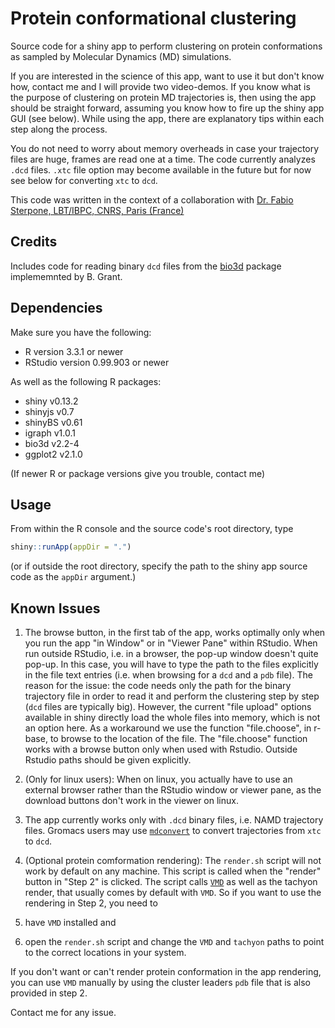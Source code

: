 # Protein conformational clustering

Source code for a shiny app to perform clustering on protein conformations as 
sampled by Molecular Dynamics (MD) simulations. 

If you are interested in the science of this app, want to use it but don't know 
how, contact me and I will provide two video-demos. If you know what is the 
purpose of clustering on protein MD trajectories is, then using the app should 
be straight forward, assuming you know how to fire up the shiny app GUI 
(see below). While using the app, there are explanatory tips within each step 
along the process. 

You do not need to worry about memory overheads in case your trajectory files 
are huge, frames are read one at a time. The code currently analyzes `.dcd` 
files. `.xtc` file option may become available in the future but for now see 
below for converting `xtc` to `dcd`.

This code was written in the context of a collaboration with [Dr. Fabio Sterpone, 
LBT/IBPC, CNRS, Paris (France)](https://sites.google.com/site/sterponefabio/) 


## Credits
Includes code for reading binary `dcd` files from the 
[bio3d](http://thegrantlab.org/bio3d/) package implememnted by B. Grant.

## Dependencies 

Make sure you have the following:

- R version 3.3.1 or newer 
- RStudio version 0.99.903 or newer

As well as the following R packages:

- shiny v0.13.2
- shinyjs v0.7  
- shinyBS v0.61   
- igraph v1.0.1 
- bio3d v2.2-4
- ggplot2 v2.1.0 

(If newer R or package versions give you trouble, contact me)

## Usage 

From within the R console and the source code's root directory, type

```r
shiny::runApp(appDir = ".")
```

(or if outside the root directory, specify the path to the shiny app source code
as the `appDir` argument.)


## Known Issues

1. The browse button, in the first tab of the app, works optimally only when you 
run the app "in Window" or in "Viewer Pane" within RStudio. When run outside 
RStudio, i.e. in a browser, the pop-up window doesn't quite pop-up. 
In this case, you will have to type the path to the files explicitly in 
the file text entries (i.e. when browsing for a `dcd` and a `pdb` file). 
The reason for the issue: the code needs only the path for the binary trajectory 
file in order to read it and perform the clustering step by step (`dcd` files are 
typically big). However, the current "file upload" options available in shiny 
directly load the whole files into memory, which is not an option here. As a 
workaround we use the function "file.choose", in r-base, to browse to the 
location of the file. The "file.choose" function works with a browse button 
only when used with Rstudio. Outside Rstudio paths should be given explicitly.  

2. (Only for linux users): When on linux, you actually have to use an external 
browser rather than the RStudio window or viewer pane, as the download buttons 
don't work in the viewer on linux. 

3. The app currently works only with `.dcd` binary files, i.e. NAMD trajectory 
files. Gromacs users may use [`mdconvert`](http://mdtraj.org/1.9.0/mdconvert.html) 
to convert trajectories from `xtc` to `dcd`.

4. (Optional protein comformation rendering): The `render.sh` script will not 
work by default on any machine. This script is called when the "render" button 
in "Step 2" is clicked. The script calls [`VMD`](https://www.ks.uiuc.edu/Research/vmd/) 
as well as the tachyon render, that usually comes by default with `VMD`. So if 
you want to use the rendering in Step 2, you need to 

1. have `VMD` installed and 
2. open the `render.sh` script and change the `VMD` and `tachyon` paths to point 
to the correct locations in your system. 

If you don't want or can't render protein conformation in the app rendering, 
you can use `VMD` manually by using the cluster leaders `pdb` file that is also 
provided in step 2.

Contact me for any issue.


